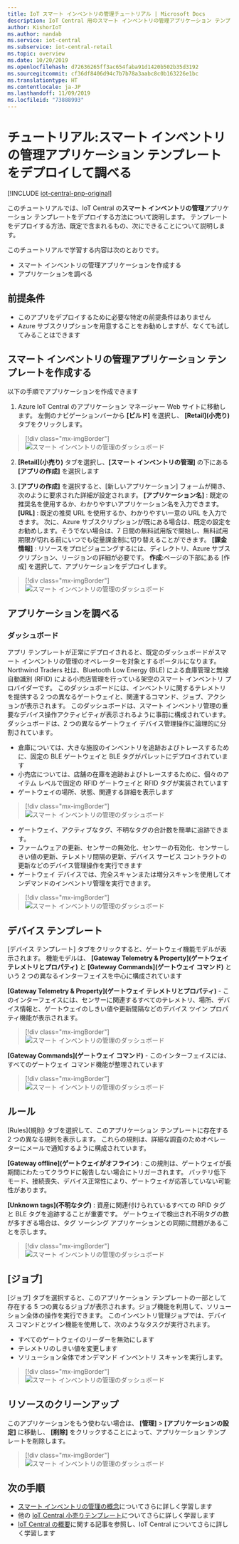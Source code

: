 ```yaml
---
title: IoT スマート インベントリの管理チュートリアル | Microsoft Docs
description: IoT Central 用のスマート インベントリの管理アプリケーション テンプレートのチュートリアル
author: KishorIoT
ms.author: nandab
ms.service: iot-central
ms.subservice: iot-central-retail
ms.topic: overview
ms.date: 10/20/2019
ms.openlocfilehash: d72636265ff3ac654faba91d1420b502b35d3192
ms.sourcegitcommit: cf36df8406d94c7b7b78a3aabc8c0b163226e1bc
ms.translationtype: HT
ms.contentlocale: ja-JP
ms.lasthandoff: 11/09/2019
ms.locfileid: "73888993"
---
```

# <a name="tutorial-deploy-and-walk-through-a-smart-inventory-management-application-template"></a>チュートリアル:スマート インベントリの管理アプリケーション テンプレートをデプロイして調べる

[!INCLUDE [iot-central-pnp-original](../../../includes/iot-central-pnp-original-note.md)]

このチュートリアルでは、IoT Central の**スマート インベントリの管理**アプリケーション テンプレートをデプロイする方法について説明します。 テンプレートをデプロイする方法、既定で含まれるもの、次にできることについて説明します。

このチュートリアルで学習する内容は次のとおりです。 
* スマート インベントリの管理アプリケーションを作成する 
* アプリケーションを調べる 

## <a name="prerequisites"></a>前提条件
* このアプリをデプロイするために必要な特定の前提条件はありません
* Azure サブスクリプションを用意することをお勧めしますが、なくても試してみることはできます

## <a name="create-smart-inventory-management-application-template"></a>スマート インベントリの管理アプリケーション テンプレートを作成する

以下の手順でアプリケーションを作成できます
1. Azure IoT Central のアプリケーション マネージャー Web サイトに移動します。 左側のナビゲーションバーから **[ビルド]** を選択し、 **[Retail]\(小売り\)** タブをクリックします。

> [!div class="mx-imgBorder"]
> ![スマート インベントリの管理のダッシュボード](./media/tutorial-iot-central-smart-inventory-management/iotc_retail_homepage.png)

2. **[Retail]\(小売り\)** タブを選択し、**[スマート インベントリの管理]** の下にある **[アプリの作成]** を選択します

3. **[アプリの作成]** を選択すると、[新しいアプリケーション] フォームが開き、次のように要求された詳細が設定されます。
   **[アプリケーション名]** : 既定の推奨名を使用するか、わかりやすいアプリケーション名を入力できます。
   **[URL]** : 既定の推奨 URL を使用するか、わかりやすい一意の URL を入力できます。 次に、Azure サブスクリプションが既にある場合は、既定の設定をお勧めします。そうでない場合は、7 日間の無料試用版で開始し、無料試用期限が切れる前にいつでも従量課金制に切り替えることができます。
   **[課金情報]** : リソースをプロビジョニングするには、ディレクトリ、Azure サブスクリプション、リージョンの詳細が必要です。
   **作成**:ページの下部にある [作成] を選択して、アプリケーションをデプロイします。

> [!div class="mx-imgBorder"]
> ![スマート インベントリの管理のダッシュボード](./media/tutorial-iot-central-smart-inventory-management/smart_inventory_management_app_create.png)

## <a name="walk-through-the-application"></a>アプリケーションを調べる 

### <a name="dashboard"></a>ダッシュボード 
アプリ テンプレートが正常にデプロイされると、既定のダッシュボードがスマート インベントリの管理のオペレーターを対象とするポータルになります。 Northwind Traders 社は、Bluetooth Low Energy (BLE) による倉庫管理と無線自動識別 (RFID) による小売店管理を行っている架空のスマート インベントリ プロバイダーです。 このダッシュボードには、インベントリに関するテレメトリを提供する 2 つの異なるゲートウェイと、関連するコマンド、ジョブ、アクションが表示されます。 このダッシュボードは、スマート インベントリ管理の重要なデバイス操作アクティビティが表示されるように事前に構成されています。
ダッシュボードは、2 つの異なるゲートウェイ デバイス管理操作に論理的に分割されています。 
   * 倉庫については、大きな施設のインベントリを追跡およびトレースするために、固定の BLE ゲートウェイと BLE タグがパレットにデプロイされています
   * 小売店については、店舗の在庫を追跡およびトレースするために、個々のアイテム レベルで固定の RFID ゲートウェイと RFID タグが実装されています
   * ゲートウェイの場所、状態、関連する詳細を表示します 

> [!div class="mx-imgBorder"]
> ![スマート インベントリの管理のダッシュボード](./media/tutorial-iot-central-smart-inventory-management/smart_inventory_management_dashboard1.png)

   * ゲートウェイ、アクティブなタグ、不明なタグの合計数を簡単に追跡できます。
   * ファームウェアの更新、センサーの無効化、センサーの有効化、センサーしきい値の更新、テレメトリ間隔の更新、デバイス サービス コントラクトの更新などのデバイス管理操作を実行できます
   * ゲートウェイ デバイスでは、完全スキャンまたは増分スキャンを使用してオンデマンドのインベントリ管理を実行できます。

> [!div class="mx-imgBorder"]
> ![スマート インベントリの管理のダッシュボード](./media/tutorial-iot-central-smart-inventory-management/smart_inventory_management_dashboard2.png)

## <a name="device-template"></a>デバイス テンプレート
[デバイス テンプレート] タブをクリックすると、ゲートウェイ機能モデルが表示されます。 機能モデルは、 **[Gateway Telemetry & Property]\(ゲートウェイ テレメトリとプロパティ\)** と **[Gateway Commands]\(ゲートウェイ コマンド\)** という 2 つの異なるインターフェイスを中心に構成されています

**[Gateway Telemetry & Property]\(ゲートウェイ テレメトリとプロパティ\)** - このインターフェイスには、センサーに関連するすべてのテレメトリ、場所、デバイス情報と、ゲートウェイのしきい値や更新間隔などのデバイス ツイン プロパティ機能が表示されます。

> [!div class="mx-imgBorder"]
> ![スマート インベントリの管理のダッシュボード](./media/tutorial-iot-central-smart-inventory-management/smart_inventory_management_devicetemplate1.png)


**[Gateway Commands]\(ゲートウェイ コマンド\)** - このインターフェイスには、すべてのゲートウェイ コマンド機能が整理されています

> [!div class="mx-imgBorder"]
> ![スマート インベントリの管理のダッシュボード](./media/tutorial-iot-central-smart-inventory-management/smart_inventory_management_devicetemplate2.png)

## <a name="rules"></a>ルール
[Rules]\(規則\) タブを選択して、このアプリケーション テンプレートに存在する 2 つの異なる規則を表示します。 これらの規則は、詳細な調査のためオペレーターにメールで通知するように構成されています。

**[Gateway offline]\(ゲートウェイがオフライン\)** : この規則は、ゲートウェイが長期間にわたってクラウドに報告しない場合にトリガーされます。 バッテリ低下モード、接続喪失、デバイス正常性により、ゲートウェイが応答していない可能性があります。

**[Unknown tags]\(不明なタグ\)** : 資産に関連付けられているすべての RFID タグと BLE タグを追跡することが重要です。 ゲートウェイで検出され不明タグの数が多すぎる場合は、タグ ソーシング アプリケーションとの同期に問題があることを示します。

> [!div class="mx-imgBorder"]
> ![スマート インベントリの管理のダッシュボード](./media/tutorial-iot-central-smart-inventory-management/smart_inventory_management_rules.png)

## <a name="jobs"></a>[ジョブ]
[ジョブ] タブを選択すると、このアプリケーション テンプレートの一部として存在する 5 つの異なるジョブが表示されます。ジョブ機能を利用して、ソリューション全体の操作を実行できます。 このインベントリ管理ジョブでは、デバイス コマンドとツイン機能を使用して、次のようなタスクが実行されます。
   * すべてのゲートウェイのリーダーを無効にします
   * テレメトリのしきい値を変更します 
   * ソリューション全体でオンデマンド インベントリ スキャンを実行します。

> [!div class="mx-imgBorder"]
> ![スマート インベントリの管理のダッシュボード](./media/tutorial-iot-central-smart-inventory-management/smart_inventory_management_jobs.png)

## <a name="clean-up-resources"></a>リソースのクリーンアップ

このアプリケーションをもう使わない場合は、 **[管理]**  >  **[アプリケーションの設定]** に移動し、 **[削除]** をクリックすることによって、アプリケーション テンプレートを削除します。

> [!div class="mx-imgBorder"]
> ![スマート インベントリの管理のダッシュボード](./media/tutorial-iot-central-smart-inventory-management/smart_inventory_management_cleanup.png)

## <a name="next-steps"></a>次の手順
* [スマート インベントリの管理の概念](./architecture-smart-inventory-management-pnp.md)についてさらに詳しく学習します
* 他の [IoT Central 小売りテンプレート](./overview-iot-central-retail-pnp.md)についてさらに詳しく学習します
* [IoT Central の概要](../preview/overview-iot-central.md)に関する記事を参照し、IoT Central についてさらに詳しく学習します

